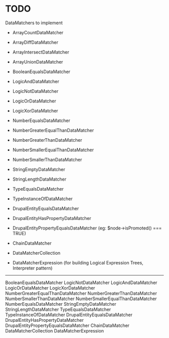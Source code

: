 TODO
====

DataMatchers to implement

* ArrayCountDataMatcher
* ArrayDiffDataMatcher
* ArrayIntersectDataMatcher
* ArrayUnionDataMatcher

* BooleanEqualsDataMatcher

* LogicAndDataMatcher
* LogicNotDataMatcher
* LogicOrDataMatcher
* LogicXorDataMatcher

* NumberEqualsDataMatcher
* NumberGreaterEqualThanDataMatcher
* NumberGreaterThanDataMatcher
* NumberSmallerEqualThanDataMatcher
* NumberSmallerThanDataMatcher

* StringEmptyDataMatcher
* StringLengthDataMatcher

* TypeEqualsDataMatcher
* TypeInstanceOfDataMatcher

* DrupalEntityEqualsDataMatcher
* DrupalEntityHasPropertyDataMatcher
* DrupalEntityPropertyEqualsDataMatcher (eg: $node->isPromoted() === TRUE)

* ChainDataMatcher
* DataMatcherCollection
* DataMatcherExpression (for building Logical Expression Trees, Interpreter pattern)


----

BooleanEqualsDataMatcher
LogicNotDataMatcher
LogicAndDataMatcher
LogicOrDataMatcher
LogicXorDataMatcher
NumberGreaterEqualThanDataMatcher
NumberGreaterThanDataMatcher
NumberSmallerThanDataMatcher
NumberSmallerEqualThanDataMatcher
NumberEqualsDataMatcher
StringEmptyDataMatcher
StringLengthDataMatcher
TypeEqualsDataMatcher
TypeInstanceOfDataMatcher
DrupalEntityEqualsDataMatcher
DrupalEntityHasPropertyDataMatcher
DrupalEntityPropertyEqualsDataMatcher
ChainDataMatcher
DataMatcherCollection
DataMatcherExpression
